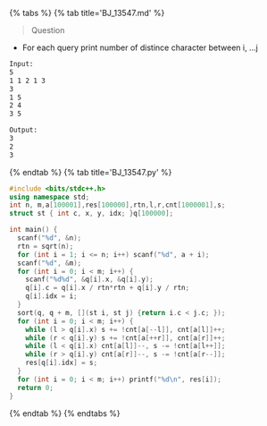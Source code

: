 {% tabs %}
{% tab title='BJ_13547.md' %}

> Question

* For each query print number of distince character between i, ...j

```txt
Input:
5
1 1 2 1 3
3
1 5
2 4
3 5

Output:
3
2
3
```

{% endtab %}
{% tab title='BJ_13547.py' %}

```cpp
#include <bits/stdc++.h>
using namespace std;
int n, m,a[100001],res[100000],rtn,l,r,cnt[1000001],s;
struct st { int c, x, y, idx; }q[100000];

int main() {
  scanf("%d", &n);
  rtn = sqrt(n);
  for (int i = 1; i <= n; i++) scanf("%d", a + i);
  scanf("%d", &m);
  for (int i = 0; i < m; i++) {
    scanf("%d%d", &q[i].x, &q[i].y);
    q[i].c = q[i].x / rtn*rtn + q[i].y / rtn;
    q[i].idx = i;
  }
  sort(q, q + m, [](st i, st j) {return i.c < j.c; });
  for (int i = 0; i < m; i++) {
    while (l > q[i].x) s += !cnt[a[--l]], cnt[a[l]]++;
    while (r < q[i].y) s += !cnt[a[++r]], cnt[a[r]]++;
    while (l < q[i].x) cnt[a[l]]--, s -= !cnt[a[l++]];
    while (r > q[i].y) cnt[a[r]]--, s -= !cnt[a[r--]];
    res[q[i].idx] = s;
  }
  for (int i = 0; i < m; i++) printf("%d\n", res[i]);
  return 0;
}
```

{% endtab %}
{% endtabs %}
